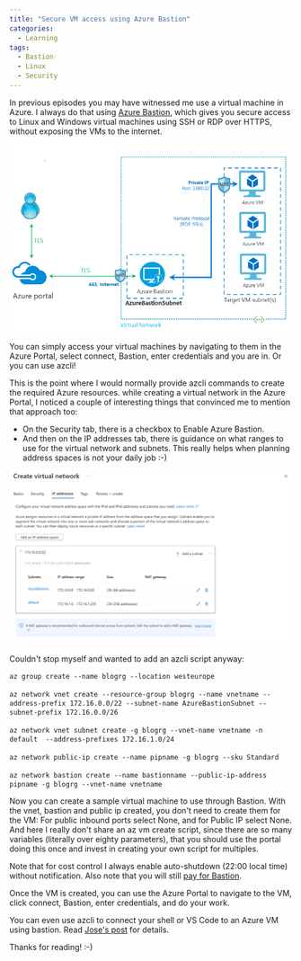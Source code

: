 ```yaml
---
title: "Secure VM access using Azure Bastion"
categories:
  - Learning
tags:
  - Bastion
  - Linux
  - Security
---
```


In previous episodes you may have witnessed me use a virtual machine in Azure. I always do that using [Azure Bastion](https://learn.microsoft.com/azure/bastion/bastion-overview?wt.mc_id=pdebruin_content_blog_cnl_csasci), which gives you secure access to Linux and Windows virtual machines using SSH or RDP over HTTPS, without exposing the VMs to the internet.

![img](../assets/images/2022-12-09-bastion-ssh-rdp.png)

You can simply access your virtual machines by navigating to them in the Azure Portal, select connect, Bastion, enter credentials and you are in. Or you can use azcli!

This is the point where I would normally provide azcli commands to create the required Azure resources. while creating a virtual network in the Azure Portal, I noticed a couple of interesting things that convinced me to mention that approach too:

* On the Security tab, there is a checkbox to Enable Azure Bastion.
* And then on the IP addresses tab, there is guidance on what ranges to use for the virtual network and subnets. This really helps when planning address spaces is not your daily job :-)

![img](../assets/images/2022-12-09-bastion-ssh-rdp2.png)

Couldn't stop myself and wanted to add an azcli script anyway:

```azurecli
az group create --name blogrg --location westeurope

az network vnet create --resource-group blogrg --name vnetname --address-prefix 172.16.0.0/22 --subnet-name AzureBastionSubnet --subnet-prefix 172.16.0.0/26

az network vnet subnet create -g blogrg --vnet-name vnetname -n default  --address-prefixes 172.16.1.0/24

az network public-ip create --name pipname -g blogrg --sku Standard

az network bastion create --name bastionname --public-ip-address pipname -g blogrg --vnet-name vnetname
```

Now you can create a sample virtual machine to use through Bastion. With the vnet, bastion and public ip created, you don't need to create them for the VM: For public inbound ports select None, and for Public IP select None. And here I really don't share an az vm create script, since there are so many variables (literally over eighty parameters), that you should use the portal doing this once and invest in creating your own script for multiples.

Note that for cost control I always enable auto-shutdown (22:00 local time) without notification. Also note that you will still [pay for Bastion](https://azure.microsoft.com/pricing/details/azure-bastion).

Once the VM is created, you can use the Azure Portal to navigate to the VM, click connect, Bastion, enter credentials, and do your work. 

You can even use azcli to connect your shell or VS Code to an Azure VM using bastion. Read [Jose's post](https://techcommunity.microsoft.com/t5/fasttrack-for-azure/accessing-aks-private-clusters-with-azure-bastion-and-vs-code/ba-p/3581367?wt.mc_id=pdebruin_content_blog_cnl_csasci) for details.

Thanks for reading! :-)
